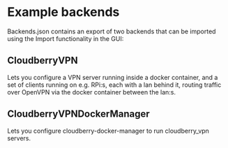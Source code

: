 # Example backends

Backends.json contains an export of two backends that can be imported
using the Import functionality in the GUI:

## CloudberryVPN

Lets you configure a VPN server running inside a docker container, and
a set of clients running on e.g. RPi:s, each with a lan behind it,
routing traffic over OpenVPN via the docker container between the
lan:s.

## CloudberryVPNDockerManager

Lets you configure cloudberry-docker-manager to run cloudberry_vpn
servers.
